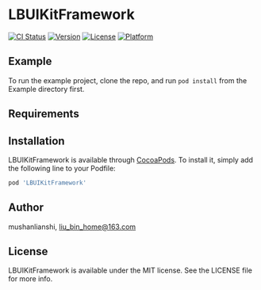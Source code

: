 # LBUIKitFramework

[![CI Status](https://img.shields.io/travis/mushanlianshi/LBUIKitFramework.svg?style=flat)](https://travis-ci.org/mushanlianshi/LBUIKitFramework)
[![Version](https://img.shields.io/cocoapods/v/LBUIKitFramework.svg?style=flat)](https://cocoapods.org/pods/LBUIKitFramework)
[![License](https://img.shields.io/cocoapods/l/LBUIKitFramework.svg?style=flat)](https://cocoapods.org/pods/LBUIKitFramework)
[![Platform](https://img.shields.io/cocoapods/p/LBUIKitFramework.svg?style=flat)](https://cocoapods.org/pods/LBUIKitFramework)

## Example

To run the example project, clone the repo, and run `pod install` from the Example directory first.

## Requirements

## Installation

LBUIKitFramework is available through [CocoaPods](https://cocoapods.org). To install
it, simply add the following line to your Podfile:

```ruby
pod 'LBUIKitFramework'
```

## Author

mushanlianshi, liu_bin_home@163.com

## License

LBUIKitFramework is available under the MIT license. See the LICENSE file for more info.
